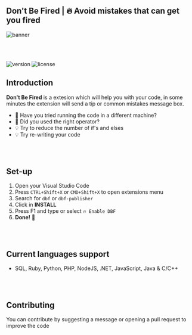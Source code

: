 ## Don't Be Fired | 🔥 Avoid mistakes that can get you fired

![banner](https://i.imgur.com/FS5DhxE.png)

<br><br>

![version](https://img.shields.io/badge/VERSION-0.0.8-brightgreen.svg?style=for-the-badge)
![license](https://img.shields.io/badge/LICENSE-MIT-blue.svg?style=for-the-badge)

## Introduction
**Don't Be Fired** is a extesion which will help you with your code, in some minutes the extension will send a tip or common mistakes message box.

- 🤔 Have you tried running the code in a different machine?
- 🤔 Did you used the right operator?
- 💡 Try to reduce the number of if's and elses
- 💡 Try re-writing your code

<br><br>

## Set-up
1. Open your Visual Studio Code
2. Press `CTRL+Shift+X` or `CMD+Shift+X` to open extensions menu
3. Search for `dbf` or `dbf-publisher`
4. Click in **INSTALL**
5. Press F1 and type or select `🔥 Enable DBF`
6. **Done!** 🥳

<br><br>

## Current languages support
- SQL, Ruby, Python, PHP, NodeJS, .NET, JavaScript, Java & C/C++

<br><br>

## Contributing
You can contribute by suggesting a message or opening a pull request to improve the code<br>
